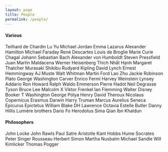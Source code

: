 ```yaml
---
layout: page
title: People
permalink: /people/
---
```


#### Various

Teilhard de Chardin
Lu Yu
Michael Jordan
Emma Lazarus
Alexander Hamilton
Michael Faraday
René Descartes
Louis de Broglie
Marie Curie
Chagal
Johann Sebastian Bach
Alexander von Humboldt
Steven Pressfield
Juan Martín Maldacena
Werner Heisenberg
Thích Nhất Hạnh
Margaret Thatcher
Murasaki Shikibu
Rudyard Kipling
David Lynch
Ernest Hemmingway
AJ Muste
Walt Whitman
Martin Ford
Lao Zhu
Jackie Robinson
Plato
George Washington Carver
Enrico Fermi
Harvey Weinstein
Lynsey Addario
Ron Howard
Ralph Waldo Emmerson
Pierre Hadot
Neil Degrasse Tyson
Bruce Lee
Malcolm X
Viktor Frenkel
Ian Flemming
Walter Disney
Booker T Washington
George Pólya
Henry David Theroux
Nicolaus Copernicus
Erasmus Darwin
Harry Truman
Marcus Aurelius
Seneca
Epicurus
Epictetus
William Blake
DH Lawrence
Octavia Estelle Butler
Danny Hillis
Lumière brothers
Dario Fo
Herodotus
Sima Qian
Ibn Khaldun

#### Philosophers

John Locke
John Rawls
Paul Satre
Aristotle
Kant
Hobbs
Hume
Socrates
Peter Singer
Rousseau
Herbert Simon
Martha Nusbalm
Michael Sandle
Will Kimlicker
Thomas Pogger